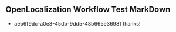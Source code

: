 ## OpenLocalization Workflow Test MarkDown
* aeb6f9dc-a0e3-45db-9dd5-48b665e36981 thanks!

<!--HONumber=Jul16_HO3-->


